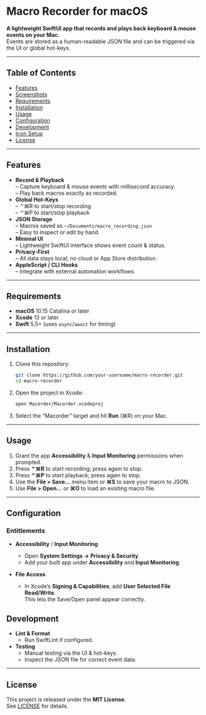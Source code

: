 # Macro Recorder for macOS

**A lightweight SwiftUI app that records and plays back keyboard & mouse events on your Mac.**  
Events are stored as a human-readable JSON file and can be triggered via the UI or global hot-keys.

---

## Table of Contents

- [Features](#features)  
- [Screenshots](#screenshots)  
- [Requirements](#requirements)  
- [Installation](#installation)  
- [Usage](#usage)  
- [Configuration](#configuration)  
- [Development](#development)  
- [Icon Setup](#icon-setup)  
- [License](#license)  

---

## Features

- **Record & Playback**  
  – Capture keyboard & mouse events with millisecond accuracy.  
  – Play back macros exactly as recorded.  
- **Global Hot-Keys**  
  – ⌃⌘R to start/stop recording  
  – ⌃⌘P to start/stop playback  
- **JSON Storage**  
  – Macros saved as `~/Documents/macro_recording.json`  
  – Easy to inspect or edit by hand.  
- **Minimal UI**  
  – Lightweight SwiftUI interface shows event count & status.  
- **Privacy-First**  
  – All data stays local; no cloud or App Store distribution.  
- **AppleScript / CLI Hooks**  
  – Integrate with external automation workflows.  

---

## Requirements

- **macOS** 10.15 Catalina or later  
- **Xcode** 13 or later  
- **Swift** 5.5+ (uses `async`/`await` for timing)  

---

## Installation

1. Clone this repository:  
   ```bash
   git clone https://github.com/your-username/macro-recorder.git
   cd macro-recorder
   ```
2. Open the project in Xcode:  
   ```bash
   open Macorder/Macorder.xcodeproj
   ```
3. Select the “Macorder” target and hit **Run** (⌘R) on your Mac.

---

## Usage

1. Grant the app **Accessibility** & **Input Monitoring** permissions when prompted.  
2. Press **⌃⌘R** to start recording; press again to stop.  
3. Press **⌃⌘P** to start playback; press again to stop.  
4. Use the **File > Save…** menu item or **⌘S** to save your macro to JSON.  
5. Use **File > Open…** or **⌘O** to load an existing macro file.  

---

## Configuration

### Entitlements

- **Accessibility** / **Input Monitoring**  
  - Open **System Settings → Privacy & Security**  
  - Add your built app under **Accessibility** and **Input Monitoring**.

- **File Access**  
  - In Xcode’s **Signing & Capabilities**, add **User Selected File Read/Write**.  
    This lets the Save/Open panel appear correctly.

## Development

- **Lint & Format**  
  - Run SwiftLint if configured.  
- **Testing**  
  - Manual testing via the UI & hot-keys.  
  - Inspect the JSON file for correct event data.  

---

## License

This project is released under the **MIT License**.  
See [LICENSE](./LICENSE) for details.  
